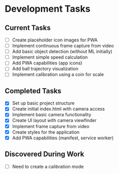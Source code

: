 # Development Tasks

## Current Tasks
- [ ] Create placeholder icon images for PWA
- [ ] Implement continuous frame capture from video
- [ ] Add basic object detection (without ML initially)
- [ ] Implement simple speed calculation
- [ ] Add PWA capabilities (app icons)
- [ ] Add ball trajectory visualization
- [ ] Implement calibration using a coin for scale

## Completed Tasks
- [x] Set up basic project structure
- [x] Create initial index.html with camera access
- [x] Implement basic camera functionality
- [x] Create UI layout with camera viewfinder
- [x] Implement frame capture from video
- [x] Create styles for the application
- [x] Add PWA capabilities (manifest, service worker)

## Discovered During Work
- [ ] Need to create a calibration mode 